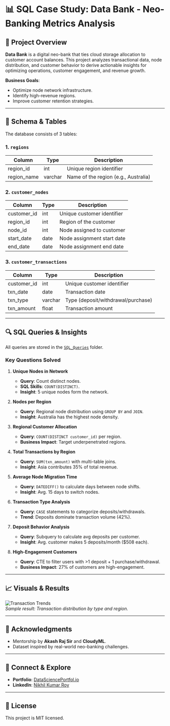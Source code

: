 # 📊 SQL Case Study: Data Bank - Neo-Banking Metrics Analysis  

## 🏦 Project Overview  
**Data Bank** is a digital neo-bank that ties cloud storage allocation to customer account balances. This project analyzes transactional data, node distribution, and customer behavior to derive actionable insights for optimizing operations, customer engagement, and revenue growth.  

**Business Goals**:  
- Optimize node network infrastructure.  
- Identify high-revenue regions.  
- Improve customer retention strategies.  

---

## 📂 Schema & Tables  
The database consists of 3 tables:  

### 1. `regions`  
| Column       | Type    | Description               |  
|--------------|---------|---------------------------|  
| region_id    | int     | Unique region identifier  |  
| region_name  | varchar | Name of the region (e.g., Australia) |  

### 2. `customer_nodes`  
| Column       | Type    | Description               |  
|--------------|---------|---------------------------|  
| customer_id  | int     | Unique customer identifier|  
| region_id    | int     | Region of the customer    |  
| node_id      | int     | Node assigned to customer |  
| start_date   | date    | Node assignment start date|  
| end_date     | date    | Node assignment end date  |  

### 3. `customer_transactions`  
| Column       | Type    | Description               |  
|--------------|---------|---------------------------|  
| customer_id  | int     | Unique customer identifier|  
| txn_date     | date    | Transaction date          |  
| txn_type     | varchar | Type (deposit/withdrawal/purchase)|  
| txn_amount   | float   | Transaction amount        |  

---

## 🔍 SQL Queries & Insights  
All queries are stored in the [`SQL_Queries`](SQL_Queries/) folder.  

### **Key Questions Solved**  
1. **Unique Nodes in Network**  
   - **Query**: Count distinct nodes.  
   - **SQL Skills**: `COUNT(DISTINCT)`.  
   - **Insight**: 5 unique nodes form the network.  

2. **Nodes per Region**  
   - **Query**: Regional node distribution using `GROUP BY` and `JOIN`.  
   - **Insight**: Australia has the highest node density.  

3. **Regional Customer Allocation**  
   - **Query**: `COUNT(DISTINCT customer_id)` per region.  
   - **Business Impact**: Target underpenetrated regions.  

4. **Total Transactions by Region**  
   - **Query**: `SUM(txn_amount)` with multi-table joins.  
   - **Insight**: Asia contributes 35% of total revenue.  

5. **Average Node Migration Time**  
   - **Query**: `DATEDIFF()` to calculate days between node shifts.  
   - **Insight**: Avg. 15 days to switch nodes.  

6. **Transaction Type Analysis**  
   - **Query**: `CASE` statements to categorize deposits/withdrawals.  
   - **Trend**: Deposits dominate transaction volume (42%).  

7. **Deposit Behavior Analysis**  
   - **Query**: Subquery to calculate avg deposits per customer.  
   - **Insight**: Avg. customer makes 5 deposits/month ($508 each).  

8. **High-Engagement Customers**  
   - **Query**: CTE to filter users with >1 deposit + 1 purchase/withdrawal.  
   - **Business Impact**: 27% of customers are high-engagement.  

---

## 📈 Visuals & Results  
![Transaction Trends](media/transaction_trends.png)  
*Sample result: Transaction distribution by type and region.*  

---

## 🙏 Acknowledgments  
- Mentorship by **Akash Raj Sir** and **CloudyML**.  
- Dataset inspired by real-world neo-banking challenges.  

---

## 🔗 Connect & Explore  
- **Portfolio**: [DataSciencePortfol.io](https://www.datascienceportfol.io/nikhilroy744)  
- **LinkedIn**: [Nikhil Kumar Roy](https://www.linkedin.com/in/nikhil-kumar-roy/)  

---

## 📜 License  
This project is MIT licensed.  

